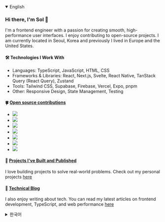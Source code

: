 <details open>
  <summary>English</summary>

### Hi there, I'm Sol 👋
I'm a frontend engineer with a passion for creating smooth, high-performance user interfaces. I enjoy contributing to open-source projects. I am currently located in Seoul, Korea and previously I lived in Europe and the United States. 

#### 🛠 Technologies I Work With
- Languages: TypeScript, JavaScript, HTML, CSS
- Frameworks & Libraries: React, Next.js, Svelte, React Native, TanStack Query (React Query), Zustand
- Tools: Tailwind CSS, Supabase, Firebase, Vercel, Expo, pnpm
- Other: Responsive Design, State Management, Testing

#### 🍀 [Open source contributions](https://github.com/saul-atomrigs/open-source-contributions)

- [<img src="https://badge.ttsalpha.com/api?icon=github&label=toss/slash&status=7%20PR%20merged&color=11126C" width='auto'/>](https://github.com/toss/slash/pulls?q=is%3Apr+is%3Aclosed+author%3Asaul-atomrigs)
- [<img src="https://badge.ttsalpha.com/api?icon=github&label=toss/suspensive&status=5%20PR%20merged&color=000080" width='auto'/>](https://github.com/toss/suspensive/pulls?q=is%3Apr+is%3Aclosed+author%3Asaul-atomrigs)
- [<img src="https://badge.ttsalpha.com/api?icon=github&label=React&status=2%20PR%20merged&color=1034A6" width='auto'/>](https://github.com/facebook/react/pulls?q=is%3Apr+is%3Aclosed+author%3Asaul-atomrigs)
- [<img src="https://badge.ttsalpha.com/api?icon=github&label=TansStack/query&status=2%20PR%20merged&color=0F52BA" width='auto'/>](https://github.com/TanStack/query/pulls?q=is%3Apr+author%3Asaul-atomrigs+is%3Aclosed)
- [<img src="https://badge.ttsalpha.com/api?icon=github&label=shadcn-svelte&status=2%20PR%20merged&color=73C2FB" width='auto'/>](https://github.com/huntabyte/shadcn-svelte/pulls?q=is%3Apr+is%3Aclosed+author%3Asaul-atomrigs)
- [<img src="https://badge.ttsalpha.com/api?icon=github&label=next.js&status=1%20PR%20merged&color=89CFF0" width='auto'/>](https://github.com/vercel/next.js/pull/63355)
- [<img src="https://badge.ttsalpha.com/api?icon=github&label=swr&status=1%20PR%20merged&color=89CFF0" width='auto'/>](https://github.com/vercel/swr/pull/2915)

#### 🌈 [Projects I've Built and Published](https://sollee-dev.notion.site/0066c9b8cfa04a7abbb4277ce8b63181)
I love building projects to solve real-world problems. Check out my personal projects [here](https://sollee-dev.notion.site/0066c9b8cfa04a7abbb4277ce8b63181)

#### 📔 [Technical Blog](https://dev.to/solleedata)
I also enjoy writing about tech. You can read my latest articles on frontend development, TypeScript, and web performance [here](https://dev.to/solleedata)

</details>

<details>
  <summary>한국어</summary>

### 안녕하세요, 저는 이솔입니다 👋
프론트엔드 엔지니어로서 원활하고 높은 성능의 사용자 인터페이스를 만드는 것에 열정이 있으며, 오픈 소스 프로젝트에 기여하고 있습니다. 효율적이고 확장 가능한 웹 애플리케이션을 개발하는 데 집중하고 있으며, 훌륭한 동료들과 협업할 수 있는 기회가 있었습니다.

#### 🛠 기술 스택
- 언어: TypeScript, JavaScript, HTML, CSS
- 프레임워크 & 라이브러리: React, Next.js, Svelte, React Native, TanStack Query (React Query), Zustand
- 도구: Tailwind CSS, Supabase, Firebase, Vercel, Expo, pnpm
- 기타: 반응형 디자인, 상태 관리, 테스팅

#### 🍀 [오픈 소스 기여](https://github.com/saul-atomrigs/open-source-contributions)

- [toss/slash (7)](https://github.com/toss/slash/pulls?q=is%3Apr+is%3Aclosed+author%3Asaul-atomrigs)
- [toss/suspensive (5)](https://github.com/toss/suspensive/pulls?q=is%3Apr+is%3Aclosed+author%3Asaul-atomrigs)
- [react (2)](https://github.com/facebook/react/pulls?q=is%3Apr+is%3Aclosed+author%3Asaul-atomrigs)  
- [TanStack/query (react-query) (2)](https://github.com/TanStack/query/pulls?q=is%3Apr+author%3Asaul-atomrigs+is%3Aclosed)
- [shadcn-svelte (2)](https://github.com/huntabyte/shadcn-svelte/pulls?q=is%3Apr+is%3Aclosed+author%3Asaul-atomrigs)
- [next.js (1)](https://github.com/vercel/next.js/pull/63355)
- [swr (1)](https://github.com/vercel/swr/pull/2915)

#### 🌈 [제가 만든 프로젝트들](https://sollee-dev.notion.site/0066c9b8cfa04a7abbb4277ce8b63181)
이 세상의 문제들을 해결하기 위해 프로젝트를 만드는 것을 좋아합니다. 개인 프로젝트를 [여기](https://sollee-dev.notion.site/0066c9b8cfa04a7abbb4277ce8b63181)에서 확인할 수 있습니다.

### 📔 [기술 블로그](https://dev.to/solleedata)
저는 기술에 대해 글 쓰는 것도 좋아합니다. 프론트엔드 개발, TypeScript 및 웹 성능에 관한 최신 글을 [여기](https://dev.to/solleedata)에서 읽을 수 있습니다.

</details>
